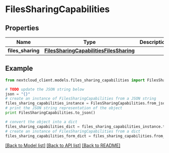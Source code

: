# FilesSharingCapabilities


## Properties
Name | Type | Description | Notes
------------ | ------------- | ------------- | -------------
**files_sharing** | [**FilesSharingCapabilitiesFilesSharing**](FilesSharingCapabilitiesFilesSharing.md) |  | 

## Example

```python
from nextcloud_client.models.files_sharing_capabilities import FilesSharingCapabilities

# TODO update the JSON string below
json = "{}"
# create an instance of FilesSharingCapabilities from a JSON string
files_sharing_capabilities_instance = FilesSharingCapabilities.from_json(json)
# print the JSON string representation of the object
print FilesSharingCapabilities.to_json()

# convert the object into a dict
files_sharing_capabilities_dict = files_sharing_capabilities_instance.to_dict()
# create an instance of FilesSharingCapabilities from a dict
files_sharing_capabilities_form_dict = files_sharing_capabilities.from_dict(files_sharing_capabilities_dict)
```
[[Back to Model list]](../README.md#documentation-for-models) [[Back to API list]](../README.md#documentation-for-api-endpoints) [[Back to README]](../README.md)


